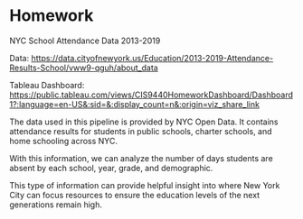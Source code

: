 # Homework
NYC School Attendance Data 2013-2019

Data:
https://data.cityofnewyork.us/Education/2013-2019-Attendance-Results-School/vww9-qguh/about_data

Tableau Dashboard:
https://public.tableau.com/views/CIS9440HomeworkDashboard/Dashboard1?:language=en-US&:sid=&:display_count=n&:origin=viz_share_link

The data used in this pipeline is provided by NYC Open Data. It contains attendance results for students in public schools, charter schools, and home schooling across NYC. 

With this information, we can analyze the number of days students are absent by each school, year, grade, and demographic.

This type of information can provide helpful insight into where New York City can focus resources to ensure the education levels of the next generations remain high.
